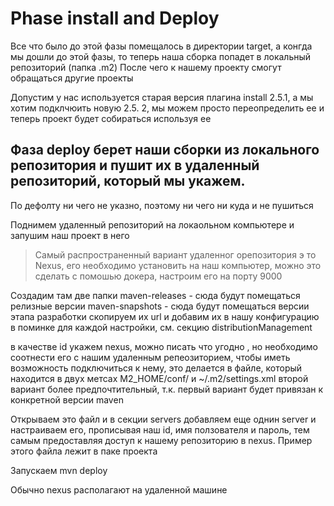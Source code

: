 # Phase install and Deploy

Все что было до этой фазы помещалось в директории target, а конгда мы дошли до этой фазы, то 
теперь наша сборка попадет в локальный репозиторий (папка .m2)
После чего к нашему проекту смогут обращаться другие проекты

Допустим у нас используется старая версия плагина install 2.5.1, а мы хотим подклчюить новую 2.5.
2, мы можем просто переопределить ее и теперь проект будет собираться используя ее

## Фаза deploy берет наши сборки из локального репозитория и пушит их в удаленный репозиторий, который мы укажем. 
По дефолту ни чего не указно, поэтому ни чего ни куда и не пушиться

Поднимем удаленный репозиторий на локаольном компьютере и запушим наш проект в него

> Самый распространенный вариант удаленног орепозитория э то Nexus, его необходимо установить на 
> наш компьютер, можно это сделать с помошью докера, настроим его на порту 9000

Создадим там две папки
maven-releases - сюда будут помещаться релизные версии
maven-snapshots - сюда будут помещаться версии этапа разработки
скопируем их url и добавим их в нашу конфигурацию в поминке для каждой настройки, см. секцию distributionManagement

в качестве id укажем nexus, можно писать что угодно , но необходимо соотнести его с нашим 
удаленным репеозиторием, чтобы иметь возможность подключиться к нему, это делается в файле, 
который находится в двух метсах
M2_HOME/conf/
и 
~/.m2/settings.xml
второй вариант более предпочтительный, т.к. первый вариант будет привязан к конкретной версии maven

Открываем это файл и в секции servers добавляем еще однин server и настраиваем его, прописывая 
наш id, имя ползователя и пароль, тем самым предоставляя доступ к нашему репозиторию в nexus.
Пример этого файла лежит в паке проекта

Запускаем 
mvn deploy

Обычно nexus располагают на удаленной машине


